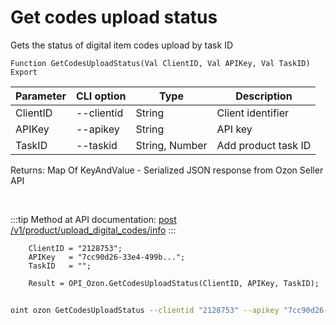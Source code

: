 ﻿---
sidebar_position: 18
---

# Get codes upload status
 Gets the status of digital item codes upload by task ID



`Function GetCodesUploadStatus(Val ClientID, Val APIKey, Val TaskID) Export`

  | Parameter | CLI option | Type | Description |
  |-|-|-|-|
  | ClientID | --clientid | String | Client identifier |
  | APIKey | --apikey | String | API key |
  | TaskID | --taskid | String, Number | Add product task ID |

  
  Returns:  Map Of KeyAndValue - Serialized JSON response from Ozon Seller API

<br/>

:::tip
Method at API documentation: [post /v1/product/upload_digital_codes/info](https://docs.ozon.ru/api/seller/#operation/ProductAPI_UploadDigitalCodeInfo)
:::
<br/>


```bsl title="Code example"
    ClientID = "2128753";
    APIKey   = "7cc90d26-33e4-499b...";
    TaskID   = "";

    Result = OPI_Ozon.GetCodesUploadStatus(ClientID, APIKey, TaskID);
```



```sh title="CLI command example"
    
oint ozon GetCodesUploadStatus --clientid "2128753" --apikey "7cc90d26-33e4-499b..." --taskid %taskid%

```

```json title="Result"

```
